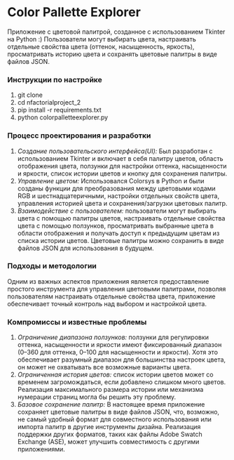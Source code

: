 # Color Pallette Explorer

Приложение с цветовой палитрой, созданное с использованием Tkinter на Python :)
Пользователи могут выбирать цвета, настраивать отдельные свойства цвета (оттенок, насыщенность, яркость), просматривать историю цвета и сохранять цветовые палитры в виде файлов JSON.

### Инструкции по настройке

1. git clone <repository-url>
2. cd nfactorialproject_2
3. pip install -r requirements.txt
4. python colorpalletteexplorer.py

### Процесс проектирования и разработки

1. _Создание пользовательского интерфейса(UI):_ Был разработан с использованием Tkinter и включает в себя палитру цветов, область отображения цвета, ползунки для настройки оттенка, насыщенности и яркости, список истории цветов и кнопку для сохранения палитры.
2. _Управление цветом:_ Использовался Colorsys в Python и были созданы функции для преобразования между цветовыми кодами RGB и шестнадцатеричными, настройки отдельных свойств цвета, управления историей цвета и сохранения/загрузки цветовых палитр.
3. _Взаимодействие с пользователем:_ пользователи могут выбирать цвета с помощью палитры цветов, настраивать отдельные свойства цвета с помощью ползунков, просматривать выбранные цвета в области отображения и получать доступ к предыдущим цветам из списка истории цветов. Цветовые палитры можно сохранить в виде файлов JSON для использования в будущем.

### Подходы и методологии

Одним из важных аспектов приложения является предоставление простого инструмента для управления цветовыми палитрами, позволяя пользователям настраивать отдельные свойства цвета, приложение обеспечивает точный контроль над выбором и настройкой цвета.

### Компромиссы и известные проблемы

1. _Ограничение диапазона ползунков:_ ползунки для регулировки оттенка, насыщенности и яркости имеют фиксированный диапазон (0–360 для оттенка, 0–100 для насыщенности и яркости). Хотя это обеспечивает разумный диапазон для большинства настроек цвета, он может не охватывать все возможные варианты цвета.
2. _Ограниченная история цветов:_ список истории цветов может со временем загромождаться, если добавлено слишком много цветов. Реализация максимального размера истории или механизма нумерации страниц могла бы решить эту проблему.
3.  _Базовое сохранение палитр:_ В настоящее время приложение сохраняет цветовые палитры в виде файлов JSON, что, возможно, не самый удобный формат для совместного использования или импорта палитр в другие инструменты дизайна. Реализация поддержки других форматов, таких как файлы Adobe Swatch Exchange (ASE), может улучшить совместимость с другими приложениями.

